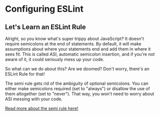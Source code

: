 # Configuring ESLint
## Let's Learn an ESLint Rule
Alright, so you know what's super trippy about JavaScript? It doesn't require semicolons at the end of statements. By default, it will make assumptions about where your statements end and add them in where it sees fit. This is called ASI, automatic semicolon insertion, and if you're not aware of it, it could seriously mess up your code.

So what can we do about this? Are we doomed? Don't worry, there's an ESLint Rule for that!

The semi rule gets rid of the ambiguity of optional semicolons. You can either make semicolons required (set to "always") or disallow the use of them altogether (set to "never"). That way, you won't need to worry about ASI messing with your code.

[Read more about the semi rule here!](https://eslint.org/docs/latest/rules/semi)
